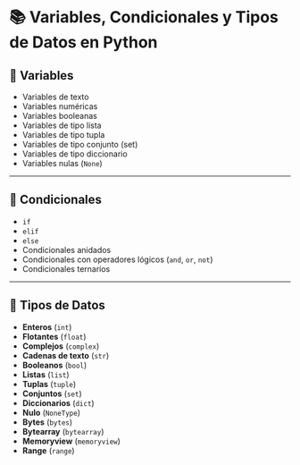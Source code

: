 # 📚 Variables, Condicionales y Tipos de Datos en Python

## 🔹 Variables
- Variables de texto
- Variables numéricas
- Variables booleanas
- Variables de tipo lista
- Variables de tipo tupla
- Variables de tipo conjunto (set)
- Variables de tipo diccionario
- Variables nulas (`None`)

---

## 🔹 Condicionales
- `if`
- `elif`
- `else`
- Condicionales anidados
- Condicionales con operadores lógicos (`and`, `or`, `not`)
- Condicionales ternarios

---

## 🔹 Tipos de Datos
- **Enteros** (`int`)
- **Flotantes** (`float`)
- **Complejos** (`complex`)
- **Cadenas de texto** (`str`)
- **Booleanos** (`bool`)
- **Listas** (`list`)
- **Tuplas** (`tuple`)
- **Conjuntos** (`set`)
- **Diccionarios** (`dict`)
- **Nulo** (`NoneType`)
- **Bytes** (`bytes`)
- **Bytearray** (`bytearray`)
- **Memoryview** (`memoryview`)
- **Range** (`range`)
